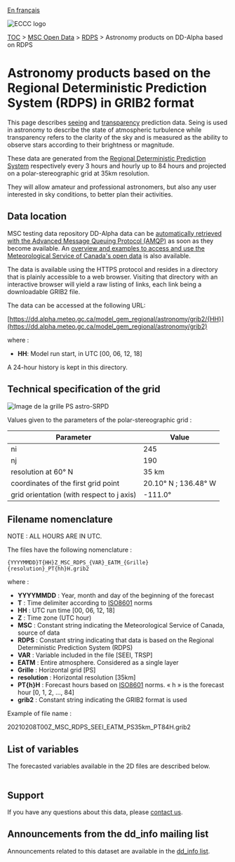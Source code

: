 [En français](readme_astro-rdps-datamart-alpha_fr.md)

![ECCC logo](../../img_eccc-logo.png)

[TOC](../../readme_en.md) > [MSC Open Data](../readme_en.md) > [RDPS](readme_rdps_en.md) > Astronomy products on DD-Alpha based on RDPS

# Astronomy products based on the Regional Deterministic Prediction System (RDPS) in GRIB2 format

This page describes [seeing](https://meteo.gc.ca/astro/seeing_e.html) and [transparency](https://meteo.gc.ca/astro/transparence_e.html) prediction data. Seing is used in astronomy to describe the state of atmospheric turbulence while transparency refers to the clarity of the sky and is measured as the ability to observe stars according to their brightness or magnitude. 

These data are generated from the [Regional Deterministic Prediction System](./readme_rdps_en.md) respectively every 3 hours and hourly up to 84 hours and projected on a polar-stereographic grid at 35km resolution.

They will allow amateur and professional astronomers, but also any user interested in sky conditions, to better plan their activities.

## Data location 

MSC testing data repository DD-Alpha data can be [automatically retrieved with the Advanced Message Queuing Protocol (AMQP)](../../msc-datamart/amqp_en.md) as soon as they become available. An [overview and examples to access and use the Meteorological Service of Canada's open data](../../usage/readme_en.md) is also available.

The data is available using the HTTPS protocol and resides in a directory that is plainly accessible to a web browser. Visiting that directory with an interactive browser will yield a raw listing of links, each link being a downloadable GRIB2 file.

The data can be accessed at the following URL: 

[https://dd.alpha.meteo.gc.ca/model_gem_regional/astronomy/grib2/{HH}](https://dd.alpha.meteo.gc.ca/model_gem_regional/astronomy/grib2)

where :

* __HH__: Model run start, in UTC [00, 06, 12, 18]

A 24-hour history is kept in this directory.

## Technical specification of the grid

![Image de la grille PS astro-SRPD](https://collaboration.cmc.ec.gc.ca/cmc/cmos/public_doc/msc-data/nwp_rdps/grille_rdps-astro_PS.png)

Values given to the parameters of the polar-stereographic grid :

| Parameter | Value |
| ------ | ------ |
| ni | 245 |
| nj | 190 | 
| resolution at 60° N | 35 km |
| coordinates of the first grid point | 20.10° N ; 136.48° W | 
| grid orientation (with respect to j axis) | -111.0° |

## Filename nomenclature 

NOTE : ALL HOURS ARE IN UTC.

The files have the following nomenclature :

```
{YYYYMMDD}T{HH}Z_MSC_RDPS_{VAR}_EATM_{Grille}{resolution}_PT{hh}H.grib2
```

where :

* __YYYYMMDD__ : Year, month and day of the beginning of the forecast
* __T__ : Time delimiter according to [ISO8601](https://en.wikipedia.org/wiki/ISO_8601) norms
* __HH__ : UTC run time [00, 06, 12, 18]
* __Z__ : Time zone (UTC hour)
* __MSC__ : Constant string indicating the Meteorological Service of Canada, source of data
* __RDPS__ : Constant string indicating that data is based on the Regional Deterministic Prediction System (RDPS)
* __VAR__ : Variable included in the file [SEEI, TRSP]
* __EATM__ : Entire atmosphere. Considered as a single layer
* __Grille__ : Horizontal grid [PS]
* __resolution__ : Horizontal resolution [35km]
* __PT{h}H__ : Forecast hours based on [ISO8601](https://en.wikipedia.org/wiki/ISO_8601) norms. « h » is the forecast hour [0, 1, 2, ..., 84]
* __grib2__ : Constant string indicating the GRIB2 format is used

Example of file name : 

20210208T00Z_MSC_RDPS_SEEI_EATM_PS35km_PT84H.grib2

## List of variables

The forecasted variables available in the 2D files are described below.

<table id="csv-table" class="display"></table>

<link href="https://cdn.jsdelivr.net/npm/simple-datatables@latest/dist/style.css" rel="stylesheet" type="text/css">
<script src="https://cdn.jsdelivr.net/npm/simple-datatables@latest"></script>
<script src="../../../js/variables_datatable.js" type="text/javascript"></script>
<script>
  loadTable("csv-table", "../../../assets/csv/RDPS-Astronomy_Variables-List_en.csv");
</script>

## Support

If you have any questions about this data, please [contact us](https://weather.gc.ca/mainmenu/contact_us_e.html).

## Announcements from the dd_info mailing list 

Announcements related to this dataset are available in the [dd_info list](https://comm.collab.science.gc.ca/mailman3/postorius/lists/dd_info/).




